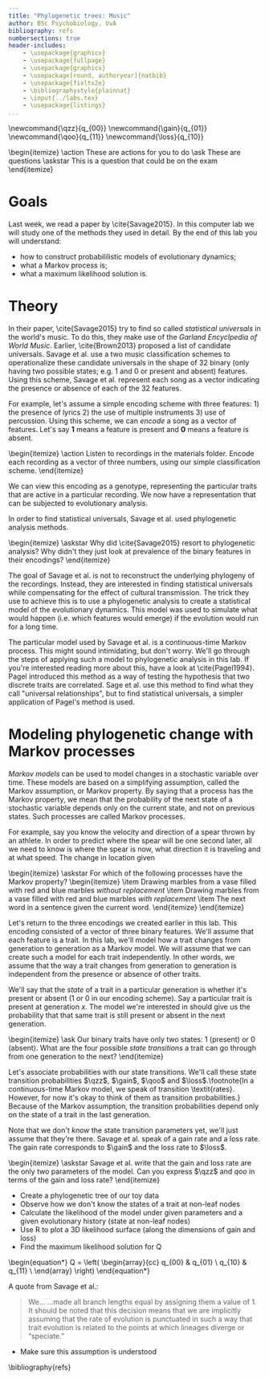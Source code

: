 ```yaml
---
title: "Phylogenetic trees: Music"
author: BSc Psychobiology, UvA
bibliography: refs
numbersections: true
header-includes:
    - \usepackage{graphicx}
    - \usepackage{fullpage}
    - \usepackage{graphicx}
    - \usepackage[round, authoryear]{natbib}
    - \usepackage{fixltx2e}
    - \bibliographystyle{plainnat}
    - \input{../labs.tex}
    - \usepackage{listings}
...
```


\newcommand{\qzz}{q_{00}}
\newcommand{\gain}{q_{01}}
\newcommand{\qoo}{q_{11}}
\newcommand{\loss}{q_{10}}

\begin{itemize}
\action These are actions for you to do
\ask These are questions
\askstar This is a question that could be on the exam
\end{itemize}

# Goals

Last week, we read a paper by \cite{Savage2015}. In this computer lab we will study one of the methods they used in detail. By the end of this lab you will understand:

* how to construct probabililistic models of evolutionary dynamics;
* what a Markov process is;
* what a maximum likelihood solution is.

# Theory

In their paper, \cite{Savage2015} try to find so called *statistical universals* in the world's music. To do this, they make use of the *Garland Encyclpedia of World Music*. Earlier, \cite{Brown2013} proposed a list of candidate universals. Savage et al. use a two music classification schemes to operationalize these candidate universals in the shape of 32 binary (only having two possible states; e.g. 1 and 0 or present and absent) features. Using this scheme, Savage et al. represent each song as a vector indicating the presence or absence of each of the 32 features.

For example, let's assume a simple encoding scheme with three features: 1) the presence of lyrics 2) the use of multiple instruments 3) use of percussion. Using this scheme, we can *encode* a song as a vector of features. Let's say $\mathbf{1}$ means a feature is present and $\mathbf{0}$ means a feature is absent.

\begin{itemize}
\action Listen to recordings in the materials folder. Encode each recording as a vector of three numbers, using our simple classification scheme.
\end{itemize}

We can view this encoding as a genotype, representing the particular traits that are active in a particular recording. We now have a representation that can be subjected to evolutionary analysis.

In order to find statistical universals, Savage et al. used phylogenetic analysis methods.

\begin{itemize}
\askstar Why did \cite{Savage2015} resort to phylogenetic analysis? Why didn't they just look at prevalence of the binary features in their encodings?
\end{itemize}

The goal of Savage et al. is not to reconstruct the underlying phylogeny of the recordings. Instead, they are interested in finding statistical universals while compensating for the effect of cultural transmission. The trick they use to achieve this is to use a phylogenetic analysis to create a statistical model of the evolutionary dynamics. This model was used to simulate what would happen (i.e. which features would emerge) if the evolution would run for a long time. 

The particular model used by Savage et al. is a continuous-time Markov process. This might sound intimidating, but don't worry. We'll go through the steps of applying such a model to phylogenetic analysis in this lab. If you're interested reading more about this, have a look at \cite{Pagel1994}. Pagel introduced this method as a way of testing the hypothesis that two discrete traits are correlated. Sage et al. use this method to find what they call "universal relationships", but to find statistical universals, a simpler application of Pagel's method is used.

# Modeling phylogenetic change with Markov processes

*Markov models* can be used to model changes in a stochastic variable over time. These models are based on a simplifying assumption, called the Markov assumption, or Markov property. By saying that a process has the Markov property, we mean that the probability of the next state of a stochastic variable depends only on the current state, and not on previous states. Such processes are called Markov processes.

For example, say you know the velocity and direction of a spear thrown by an athlete. In order to predict where the spear will be one second later, all we need to know is where the spear is now, what direction it is traveling and at what speed. The change in location given 

\begin{itemize}
\askstar For which of the following processes have the Markov property?
\begin{itemize}
\item Drawing marbles from a vase filled with red and blue marbles *without replacement*
\item Drawing marbles from a vase filled with red and blue marbles *with replacement*
\item The next word in a sentence given the current word. 
\end{itemize}
\end{itemize}

Let's return to the three encodings we created earlier in this lab. This encoding consisted of a vector of three binary features. We'll assume that each feature is a trait. In this lab, we'll model how a trait changes from generation to generation as a Markov model. We will assume that we can create such a model for each trait independently. In other words, we assume that the way a trait changes from generation to generation is independent from the presence or absence of other traits.

We'll say that the *state* of a trait in a particular generation is whether it's present or absent (1 or 0 in our encoding scheme). Say a particular trait is present at generation $x$. The model we're interested in should give us the probability that that same trait is still present or absent in the next generation. 

\begin{itemize}
\ask Our binary traits have only two states: 1 (present) or 0 (absent). What are the four possible *state transitions* a trait can go through from one generation to the next?
\end{itemize}

Let's associate probabilities with our state transitions. We'll call these state transition probabilities $\qzz$, $\gain$, $\qoo$ and $\loss$.\footnote{In a continuous-time Markov model, we speak of transition \textit{rates}. However, for now it's okay to think of them as transition probabilities.} Because of the Markov assumption, the transition probabilities depend only on the state of a trait in the last generation. 

Note that we don't *know* the state transition parameters yet, we'll just assume that they're there. Savage et al. speak of a gain rate and a loss rate. The gain rate corresponds to $\gain$ and the loss rate to $\loss$.  

\begin{itemize}
\askstar Savage et al. write that the gain and loss rate are the only two parameters of the model. Can you express $\qzz$ and $qoo$ in terms of the gain and loss rate?
\end{itemize}

* Create a phylogenetic tree of our toy data
* Observe how we don't know the states of a trait at non-leaf nodes
* Calculate the likelihood of the model under given parameters and a given evolutionary history (state at non-leaf nodes) 
* Use R to plot a 3D likelihood surface (along the dimensions of gain and loss)
* Find the maximum likelihood solution for Q

\begin{equation*}
Q = \left( 
\begin{array}{cc}
q_{00} & q_{01} \\
q_{10} & q_{11} \\
\end{array}
\right)
\end{equation*}

A quote from Savage et al.:

> We... ...made all branch lengths equal by assigning them a value of 1. It should be noted that this decision means that we are implicitly assuming that the rate of evolution is punctuated in such a way that trait evolution is related to the points at which lineages diverge or “speciate.” 

* Make sure this assumption is understood

\bibliography{refs}
